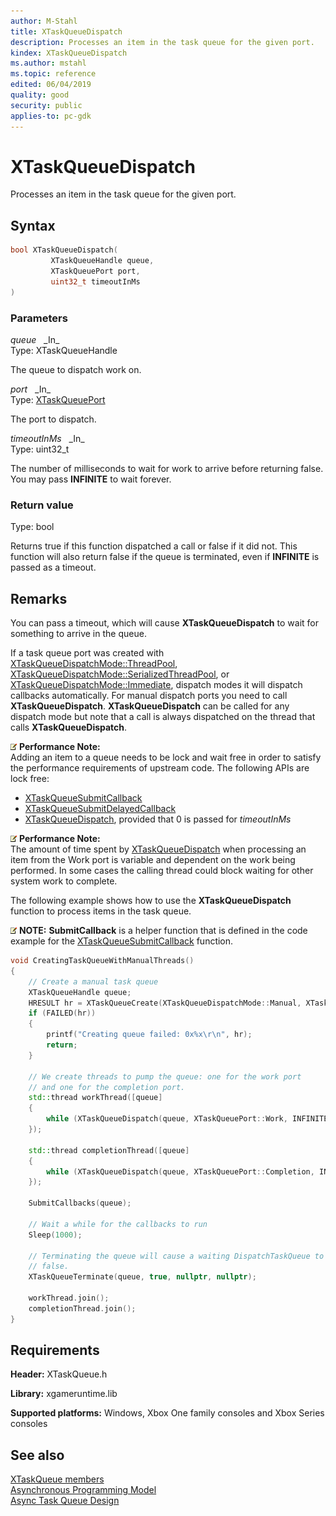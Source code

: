 ```yaml
---
author: M-Stahl
title: XTaskQueueDispatch
description: Processes an item in the task queue for the given port.
kindex: XTaskQueueDispatch
ms.author: mstahl
ms.topic: reference
edited: 06/04/2019
quality: good
security: public
applies-to: pc-gdk
---
```


# XTaskQueueDispatch  

Processes an item in the task queue for the given port.  

## Syntax  
  
```cpp
bool XTaskQueueDispatch(  
         XTaskQueueHandle queue,  
         XTaskQueuePort port,  
         uint32_t timeoutInMs  
)  
```  
  
### Parameters  
  
*queue* &nbsp;&nbsp;\_In\_  
Type: XTaskQueueHandle  

  
The queue to dispatch work on.  


*port* &nbsp;&nbsp;\_In\_  
Type: [XTaskQueuePort](../enums/xtaskqueueport.md)  

  
The port to dispatch.  


*timeoutInMs* &nbsp;&nbsp;\_In\_  
Type: uint32_t  

  
The number of milliseconds to wait for work to arrive before returning false. You may pass **INFINITE** to wait forever.  


  
### Return value
Type: bool
  
Returns true if this function dispatched a call or false if it did not. This function will also return false if the queue is terminated, even if **INFINITE** is passed as a timeout.  
  
## Remarks  
  
You can pass a timeout, which will cause **XTaskQueueDispatch** to wait for something to arrive in the queue.  

If a task queue port was created with [XTaskQueueDispatchMode::ThreadPool](../enums/xtaskqueuedispatchmode.md), [XTaskQueueDispatchMode::SerializedThreadPool](../enums/xtaskqueuedispatchmode.md), or [XTaskQueueDispatchMode::Immediate](../enums/xtaskqueuedispatchmode.md), dispatch modes it will dispatch callbacks automatically. For manual dispatch ports you need to call **XTaskQueueDispatch**. **XTaskQueueDispatch** can be called for any dispatch mode but note that a call is always dispatched on the thread that calls **XTaskQueueDispatch**.  
  
![alert](../../../../../../resources/gamecore/images/en-us/common/note.gif) **Performance Note:**  
Adding an item to a queue needs to be lock and wait free in order to satisfy the performance requirements of upstream code. The following APIs are lock free:  
* [XTaskQueueSubmitCallback](xtaskqueuesubmitcallback.md)  
* [XTaskQueueSubmitDelayedCallback](xtaskqueuesubmitdelayedcallback.md)  
* [XTaskQueueDispatch](xtaskqueuedispatch.md), provided that 0 is passed for *timeoutInMs*   
  
![alert](../../../../../../resources/gamecore/images/en-us/common/note.gif) **Performance Note:**  
The amount of time spent by [XTaskQueueDispatch](xtaskqueuedispatch.md) when processing an item from the Work port is variable and dependent on the work being performed.
In some cases the calling thread could block waiting for other system work to complete.

The following example shows how to use the **XTaskQueueDispatch** function to process items in the task queue. 
  
![alert](../../../../../../resources/gamecore/images/en-us/common/note.gif) **NOTE:** **SubmitCallback** is a helper function that is defined in the code example for the [XTaskQueueSubmitCallback](xtaskqueuesubmitcallback.md) function.  

```cpp
void CreatingTaskQueueWithManualThreads()
{
    // Create a manual task queue
    XTaskQueueHandle queue;
    HRESULT hr = XTaskQueueCreate(XTaskQueueDispatchMode::Manual, XTaskQueueDispatchMode::Manual, &queue);
    if (FAILED(hr))
    {
        printf("Creating queue failed: 0x%x\r\n", hr);
        return;
    }

    // We create threads to pump the queue: one for the work port
    // and one for the completion port.
    std::thread workThread([queue]
    {
        while (XTaskQueueDispatch(queue, XTaskQueuePort::Work, INFINITE));
    });

    std::thread completionThread([queue]
    {
        while (XTaskQueueDispatch(queue, XTaskQueuePort::Completion, INFINITE));
    });

    SubmitCallbacks(queue);

    // Wait a while for the callbacks to run
    Sleep(1000);

    // Terminating the queue will cause a waiting DispatchTaskQueue to return
    // false.  
    XTaskQueueTerminate(queue, true, nullptr, nullptr);

    workThread.join();
    completionThread.join();
}
```
  
## Requirements  
  
**Header:** XTaskQueue.h
  
**Library:** xgameruntime.lib
  
**Supported platforms:** Windows, Xbox One family consoles and Xbox Series consoles  
  
## See also  
[XTaskQueue members](../xtaskqueue_members.md)  
[Asynchronous Programming Model](../../../../system/overviews/async-programming-model.md)  
[Async Task Queue Design](../../../../system/overviews/async-task-queue-design.md)   
  
  